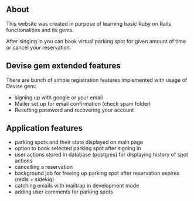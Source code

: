## About

This website was created in purpose of learning basic Ruby on Rails functionalities and its gems.

After singing in you can book virtual parking spot for given amount of time or cancel your reservation.

## Devise gem extended features

There are bunch of simple registration features implemented with usage of Devise gem:

* signing up with google or your email
* Mailer set up for email confirmation (check spam folder)
* Resetting password and recovering your account

## Application features
* parking spots and their state displayed on main page
* option to book selected parking spot after signing in
* user actions stored in database (postgres) for displaying history of spot actions
* cancelling a reservation
* background job for freeing up parking spot after reservation expires (redis + sidekiq)
* catching emails with mailtrap in development mode
* adding user comments for parking spots
